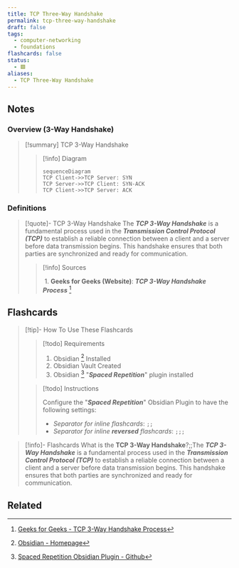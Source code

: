 ```yaml
---
title: TCP Three-Way Handshake
permalink: tcp-three-way-handshake
draft: false
tags:
  - computer-networking
  - foundations
flashcards: false
status:
  - 🟩
aliases:
  - TCP Three-Way Handshake
---
```


## Notes

### Overview (3-Way Handshake)
> [!summary] TCP 3-Way Handshake
> 
>> [!info] Diagram
>>  ```mermaid
>>sequenceDiagram
>> TCP Client->>TCP Server: SYN
>> TCP Server->>TCP Client: SYN-ACK
>> TCP Client->>TCP Server: ACK
>> ```

### Definitions

> [!quote]- TCP 3-Way Handshake
>  The ***TCP 3-Way Handshake*** is a fundamental process used in the ***Transmission Control Protocol (TCP)*** to establish a reliable connection between a client and a server before data transmission begins. This handshake ensures that both parties are synchronized and ready for communication.
>> [!info] Sources 
>> 
>> 1. **Geeks for Geeks (Website)**:  ***TCP 3-Way Handshake Process*** [^1]

## Flashcards
> [!tip]- How To Use These Flashcards
> 
>> [!todo] Requirements
>> 1. Obsidian [^10] Installed
>> 2. Obsidian Vault Created
>> 3. Obsidian [^11] "***Spaced Repetition***" plugin installed
> 
>> [!todo] Instructions
>> 
>> Configure the "***Spaced Repetition***" Obsidian Plugin to have the following settings:
>> - *Separator for inline flashcards*: `;;`
>> - *Separator for inline **reversed** flashcards*: `;;;`

> [!info]- Flashcards
> What is the **TCP 3-Way Handshake**?;;The ***TCP 3-Way Handshake*** is a fundamental process used in the ***Transmission Control Protocol (TCP)*** to establish a reliable connection between a client and a server before data transmission begins. This handshake ensures that both parties are synchronized and ready for communication.

## Related

[^1]: [Geeks for Geeks - TCP 3-Way Handshake Process](http://zotero.org/groups/5737020/items/U9LN2WIC)
[^10]: [Obsidian - Homepage](http://zotero.org/groups/5737020/items/5AMRCP64)
[^11]: [Spaced Repetition Obsidian Plugin - Github](http://zotero.org/groups/5737020/items/ZT6T6SKU)